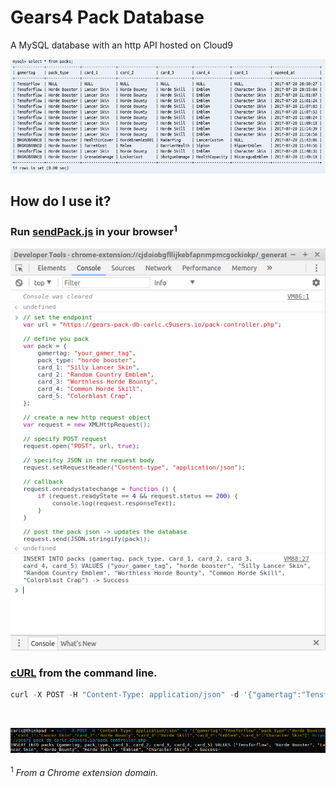 # Gears4 Pack Database
A MySQL database with an http API hosted on Cloud9

![demo](https://github.com/TheanosLearning/Gears4PackDB/raw/master/images/sql-demo.png)

## How do I use it?

### Run [sendPack.js](https://github.com/TheanosLearning/Gears4PackDB/blob/master/js/sendPack.js) in your browser<sup>1</sup>

![from-browser](https://github.com/TheanosLearning/Gears4PackDB/raw/master/images/db-browser.png)

### [cURL](https://en.wikipedia.org/wiki/CURL) from the command line.

```python
curl -X POST -H "Content-Type: application/json" -d '{"gamertag":"Tensforflow","pack_type":"Horde Booster","card_1":"Lancer Skin","card_2":"Horde Bounty","card_3":"Horde Skill","card_4":"Emblem","card_5":"Character Skin"}' https://gears-pack-db-carlc.c9users.io/pack-controller.php
```

</br>

![from-command-line](https://github.com/TheanosLearning/Gears4PackDB/raw/master/images/db-curl.png)
</br>
</br>
<sup>1</sup> *From a Chrome extension domain.*
